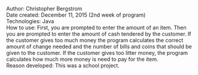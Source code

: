 Author: Christopher Bergstrom<br>
Date created: December 11, 2015 (2nd week of program)<br>
Technologies: Java<br>
How to use: First, you are prompted to enter the amount of an item. Then you are prompted to enter the amount of cash
tendered by the customer. If the customer gives too much money the program calculates the correct amount of change needed and
the number of bills and coins that should be given to the customer. If the customer gives too litter money, the program
calculates how much more money is need to pay for the item.<br>
Reason developed: This was a school project.

